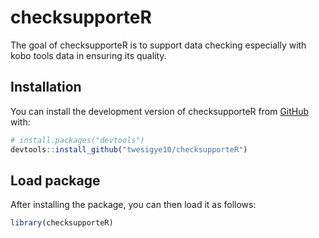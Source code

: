 
# checksupporteR

<!-- badges: start -->
<!-- badges: end -->

The goal of checksupporteR is to support data checking especially with
kobo tools data in ensuring its quality.

## Installation

You can install the development version of checksupporteR from
[GitHub](https://github.com/) with:

``` r
# install.packages("devtools")
devtools::install_github("twesigye10/checksupporteR")
```

## Load package

After installing the package, you can then load it as follows:

``` r
library(checksupporteR)
```

